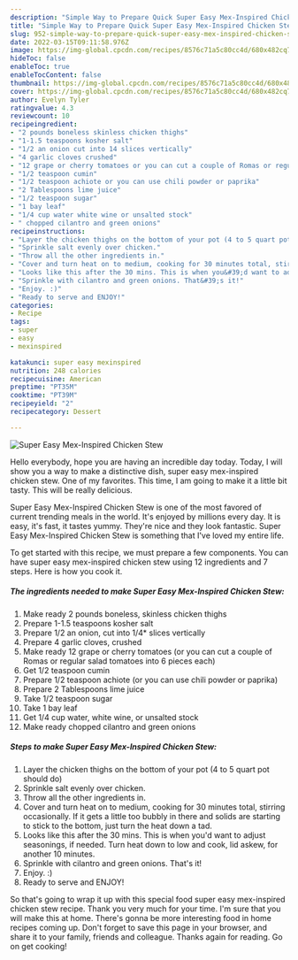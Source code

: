 ```yaml
---
description: "Simple Way to Prepare Quick Super Easy Mex-Inspired Chicken Stew"
title: "Simple Way to Prepare Quick Super Easy Mex-Inspired Chicken Stew"
slug: 952-simple-way-to-prepare-quick-super-easy-mex-inspired-chicken-stew
date: 2022-03-15T09:11:58.976Z
image: https://img-global.cpcdn.com/recipes/8576c71a5c80cc4d/680x482cq70/super-easy-mex-inspired-chicken-stew-recipe-main-photo.jpg
hideToc: false
enableToc: true
enableTocContent: false
thumbnail: https://img-global.cpcdn.com/recipes/8576c71a5c80cc4d/680x482cq70/super-easy-mex-inspired-chicken-stew-recipe-main-photo.jpg
cover: https://img-global.cpcdn.com/recipes/8576c71a5c80cc4d/680x482cq70/super-easy-mex-inspired-chicken-stew-recipe-main-photo.jpg
author: Evelyn Tyler
ratingvalue: 4.3
reviewcount: 10
recipeingredient:
- "2 pounds boneless skinless chicken thighs"
- "1-1.5 teaspoons kosher salt"
- "1/2 an onion cut into 14 slices vertically"
- "4 garlic cloves crushed"
- "12 grape or cherry tomatoes or you can cut a couple of Romas or regular salad tomatoes into 6 pieces each"
- "1/2 teaspoon cumin"
- "1/2 teaspoon achiote or you can use chili powder or paprika"
- "2 Tablespoons lime juice"
- "1/2 teaspoon sugar"
- "1 bay leaf"
- "1/4 cup water white wine or unsalted stock"
- " chopped cilantro and green onions"
recipeinstructions:
- "Layer the chicken thighs on the bottom of your pot (4 to 5 quart pot should do)"
- "Sprinkle salt evenly over chicken."
- "Throw all the other ingredients in."
- "Cover and turn heat on to medium, cooking for 30 minutes total, stirring occasionally. If it gets a little too bubbly in there and solids are starting to stick to the bottom, just turn the heat down a tad."
- "Looks like this after the 30 mins. This is when you&#39;d want to adjust seasonings, if needed.  Turn heat down to low and cook, lid askew, for another 10 minutes."
- "Sprinkle with cilantro and green onions. That&#39;s it!"
- "Enjoy. :)"
- "Ready to serve and ENJOY!"
categories:
- Recipe
tags:
- super
- easy
- mexinspired

katakunci: super easy mexinspired 
nutrition: 248 calories
recipecuisine: American
preptime: "PT35M"
cooktime: "PT39M"
recipeyield: "2"
recipecategory: Dessert

---
```



![Super Easy Mex-Inspired Chicken Stew](https://img-global.cpcdn.com/recipes/8576c71a5c80cc4d/680x482cq70/super-easy-mex-inspired-chicken-stew-recipe-main-photo.jpg)

Hello everybody, hope you are having an incredible day today. Today, I will show you a way to make a distinctive dish, super easy mex-inspired chicken stew. One of my favorites. This time, I am going to make it a little bit tasty. This will be really delicious.



Super Easy Mex-Inspired Chicken Stew is one of the most favored of current trending meals in the world. It's enjoyed by millions every day. It is easy, it's fast, it tastes yummy. They're nice and they look fantastic. Super Easy Mex-Inspired Chicken Stew is something that I've loved my entire life.


To get started with this recipe, we must prepare a few components. You can have super easy mex-inspired chicken stew using 12 ingredients and 7 steps. Here is how you cook it.

<!--inarticleads1-->

##### The ingredients needed to make Super Easy Mex-Inspired Chicken Stew:

1. Make ready 2 pounds boneless, skinless chicken thighs
1. Prepare 1-1.5 teaspoons kosher salt
1. Prepare 1/2 an onion, cut into 1/4* slices vertically
1. Prepare 4 garlic cloves, crushed
1. Make ready 12 grape or cherry tomatoes (or you can cut a couple of Romas or regular salad tomatoes into 6 pieces each)
1. Get 1/2 teaspoon cumin
1. Prepare 1/2 teaspoon achiote (or you can use chili powder or paprika)
1. Prepare 2 Tablespoons lime juice
1. Take 1/2 teaspoon sugar
1. Take 1 bay leaf
1. Get 1/4 cup water, white wine, or unsalted stock
1. Make ready  chopped cilantro and green onions




<!--inarticleads2-->

##### Steps to make Super Easy Mex-Inspired Chicken Stew:

1. Layer the chicken thighs on the bottom of your pot (4 to 5 quart pot should do)
1. Sprinkle salt evenly over chicken.
1. Throw all the other ingredients in.
1. Cover and turn heat on to medium, cooking for 30 minutes total, stirring occasionally. If it gets a little too bubbly in there and solids are starting to stick to the bottom, just turn the heat down a tad.
1. Looks like this after the 30 mins. This is when you&#39;d want to adjust seasonings, if needed.  Turn heat down to low and cook, lid askew, for another 10 minutes.
1. Sprinkle with cilantro and green onions. That&#39;s it!
1. Enjoy. :)
1. Ready to serve and ENJOY!



So that's going to wrap it up with this special food super easy mex-inspired chicken stew recipe. Thank you very much for your time. I'm sure that you will make this at home. There's gonna be more interesting food in home recipes coming up. Don't forget to save this page in your browser, and share it to your family, friends and colleague. Thanks again for reading. Go on get cooking!
